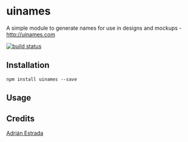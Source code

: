 # uinames

A simple module to generate names for use in designs and mockups - http://uinames.com

[![build status](https://secure.travis-ci.org/edsadr/uinames.png)](http://travis-ci.org/edsadr/uinames)

## Installation

```
npm install uinames --save
```

## Usage

## Credits
[Adrián Estrada](https://github.com/edsadr/)
